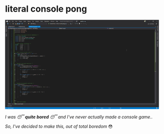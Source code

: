 # literal console pong

![](ylmxdd.gif)

*I was :sleeping: **quite bored** :sleeping: and I've never actually made a console game..*

*So, I've decided to make this, out of total boredom* :flushed:

